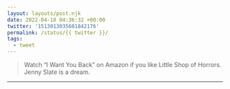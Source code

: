 ```yaml
---
layout: layouts/post.njk
date: 2022-04-10 04:36:32 +00:00
twitter: '1513013035601842176'
permalink: /status/{{ twitter }}/
tags: 
  - tweet
---
```


> Watch “I Want You Back” on Amazon if you like Little Shop of Horrors. Jenny Slate is a dream.

---
